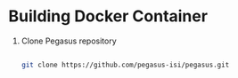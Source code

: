 # Building Docker Container
1. Clone Pegasus repository
    ```bash

    git clone https://github.com/pegasus-isi/pegasus.git
    ```
